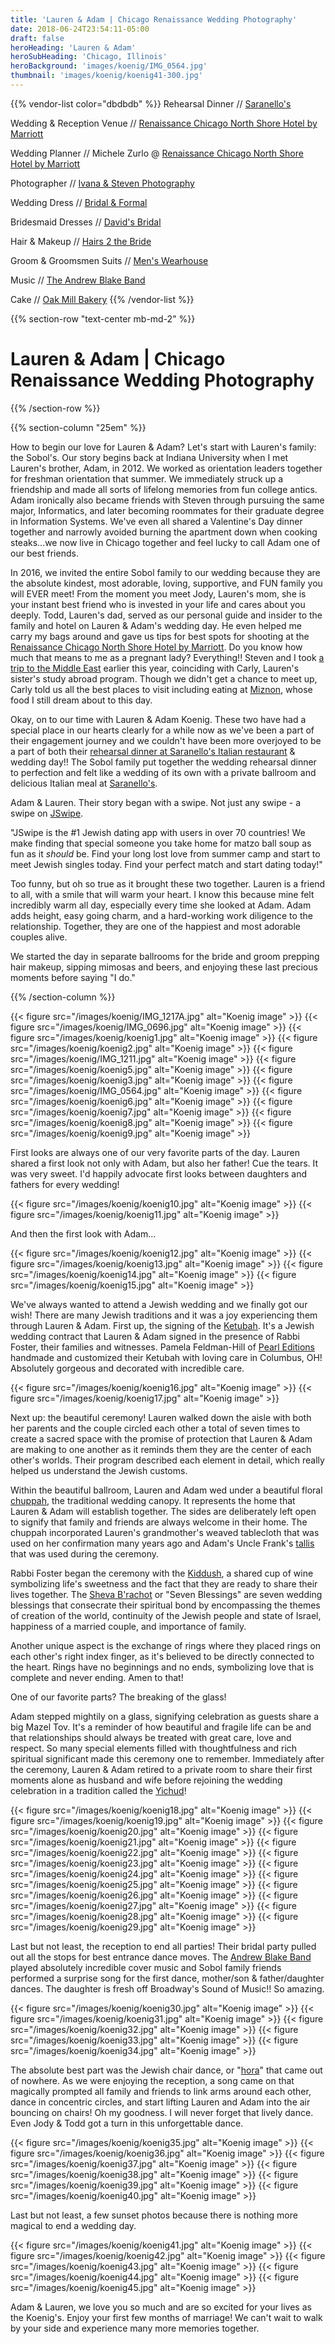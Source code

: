 ```yaml
---
title: 'Lauren & Adam | Chicago Renaissance Wedding Photography'
date: 2018-06-24T23:54:11-05:00
draft: false
heroHeading: 'Lauren & Adam'
heroSubHeading: 'Chicago, Illinois'
heroBackground: 'images/koenig/IMG_0564.jpg'
thumbnail: 'images/koenig/koenig41-300.jpg'
---
```


{{% vendor-list color="dbdbdb" %}}
Rehearsal Dinner // [Saranello's](http://saranellos.com/)

Wedding & Reception Venue // [Renaissance Chicago North Shore Hotel by Marriott](https://www.marriott.com/hotels/travel/chinb-renaissance-chicago-north-shore-hotel/?scid=bb1a189a-fec3-4d19-a255-54ba596febe2)

Wedding Planner // Michele Zurlo @ [Renaissance Chicago North Shore Hotel by Marriott](https://www.marriott.com/hotels/travel/chinb-renaissance-chicago-north-shore-hotel/?scid=bb1a189a-fec3-4d19-a255-54ba596febe2)

Photographer // [Ivana & Steven Photography](https://ivanasteven.com/)

Wedding Dress // [Bridal & Formal](https://bridalandformalinc.com/)

Bridesmaid Dresses // [David's Bridal](https://www.davidsbridal.com/)

Hair & Makeup // [Hairs 2 the Bride](http://www.hairs2thebride.com/)

Groom & Groomsmen Suits // [Men's Wearhouse](https://www.menswearhouse.com/)

Music // [The Andrew Blake Band](https://www.andrewblakeband.com/)

Cake // [Oak Mill Bakery](http://www.oakmillbakery.com/)
{{% /vendor-list %}}

{{% section-row "text-center mb-md-2" %}}

# Lauren & Adam | Chicago Renaissance Wedding Photography

{{% /section-row %}}

{{% section-column "25em" %}}

How to begin our love for Lauren & Adam? Let's start with Lauren's family: the Sobol's. Our story begins back at Indiana University when I met Lauren's brother, Adam, in 2012. We worked as orientation leaders together for freshman orientation that summer. We immediately struck up a friendship and made all sorts of lifelong memories from fun college antics. Adam ironically also became friends with Steven through pursuing the same major, Informatics, and later becoming roommates for their graduate degree in Information Systems. We've even all shared a Valentine's Day dinner together and narrowly avoided burning the apartment down when cooking steaks...we now live in Chicago together and feel lucky to call Adam one of our best friends.

In 2016, we invited the entire Sobol family to our wedding because they are the absolute kindest, most adorable, loving, supportive, and FUN family you will EVER meet! From the moment you meet Jody, Lauren's mom, she is your instant best friend who is invested in your life and cares about you deeply. Todd, Lauren's dad, served as our personal guide and insider to the family and hotel on Lauren & Adam's wedding day. He even helped me carry my bags around and gave us tips for best spots for shooting at the [Renaissance Chicago North Shore Hotel by Marriott](https://www.marriott.com/hotels/travel/chinb-renaissance-chicago-north-shore-hotel/?scid=bb1a189a-fec3-4d19-a255-54ba596febe2). Do you know how much that means to me as a pregnant lady? Everything!! Steven and I took [a trip to the Middle East](https://ivanasteven.com/travel/israel/) earlier this year, coinciding with Carly, Lauren's sister's study abroad program. Though we didn't get a chance to meet up, Carly told us all the best places to visit including eating at [Miznon](https://www.tripadvisor.com/Restaurant_Review-g293984-d2587122-Reviews-Miznon-Tel_Aviv_Tel_Aviv_District.html), whose food I still dream about to this day.

Okay, on to our time with Lauren & Adam Koenig. These two have had a special place in our hearts clearly for a while now as we've been a part of their engagement journey and we couldn't have been more overjoyed to be a part of both their [rehearsal dinner at Saranello's Italian restaurant](https://ivanasteven.com/portfolio/rehearsal/lauren-adams-wedding-rehearsal-saranellos-rustic-italian/) & wedding day!! The Sobol family put together the wedding rehearsal dinner to perfection and felt like a wedding of its own with a private ballroom and delicious Italian meal at [Saranello's](http://saranellos.com/).

Adam & Lauren. Their story began with a swipe. Not just any swipe - a swipe on [JSwipe](https://jswipeapp.com/).

"JSwipe is the #1 Jewish dating app with users in over 70 countries! We make finding that special someone you take home for matzo ball soup as fun as it *should* be. Find your long lost love from summer camp and start to meet Jewish singles today. Find your perfect match and start dating today!"

Too funny, but oh so true as it brought these two together. Lauren is a friend to all, with a smile that will warm your heart. I know this because mine felt incredibly warm all day, especially every time she looked at Adam. Adam adds height, easy going charm, and a hard-working work diligence to the relationship. Together, they are one of the happiest and most adorable couples alive. 

We started the day in separate ballrooms for the bride and groom prepping hair makeup, sipping mimosas and beers, and enjoying these last precious moments before saying "I do."

{{% /section-column %}}

{{< figure src="/images/koenig/IMG_1217A.jpg" alt="Koenig image" >}}
{{< figure src="/images/koenig/IMG_0696.jpg" alt="Koenig image" >}}
{{< figure src="/images/koenig/koenig1.jpg" alt="Koenig image" >}}
{{< figure src="/images/koenig/koenig2.jpg" alt="Koenig image" >}}
{{< figure src="/images/koenig/IMG_1211.jpg" alt="Koenig image" >}}
{{< figure src="/images/koenig/koenig5.jpg" alt="Koenig image" >}}
{{< figure src="/images/koenig/koenig3.jpg" alt="Koenig image" >}}
{{< figure src="/images/koenig/IMG_0564.jpg" alt="Koenig image" >}}
{{< figure src="/images/koenig/koenig6.jpg" alt="Koenig image" >}}
{{< figure src="/images/koenig/koenig7.jpg" alt="Koenig image" >}}
{{< figure src="/images/koenig/koenig8.jpg" alt="Koenig image" >}}
{{< figure src="/images/koenig/koenig9.jpg" alt="Koenig image" >}}

First looks are always one of our very favorite parts of the day. Lauren shared a first look not only with Adam, but also her father! Cue the tears. It was very sweet. I'd happily advocate first looks between daughters and fathers for every wedding!

{{< figure src="/images/koenig/koenig10.jpg" alt="Koenig image" >}}
{{< figure src="/images/koenig/koenig11.jpg" alt="Koenig image" >}}

And then the first look with Adam...

{{< figure src="/images/koenig/koenig12.jpg" alt="Koenig image" >}}
{{< figure src="/images/koenig/koenig13.jpg" alt="Koenig image" >}}
{{< figure src="/images/koenig/koenig14.jpg" alt="Koenig image" >}}
{{< figure src="/images/koenig/koenig15.jpg" alt="Koenig image" >}}

We've always wanted to attend a Jewish wedding and we finally got our wish! There are many Jewish traditions and it was a joy experiencing them through Lauren & Adam. First up, the signing of the [Ketubah](https://en.wikipedia.org/wiki/Ketubah). It's a Jewish wedding contract that Lauren & Adam signed in the presence of Rabbi Foster, their families and witnesses. Pamela Feldman-Hill of [Pearl Editions](https://www.facebook.com/pearleditions/) handmade and customized their Ketubah with loving care in Columbus, OH! Absolutely gorgeous and decorated with incredible care.

{{< figure src="/images/koenig/koenig16.jpg" alt="Koenig image" >}}
{{< figure src="/images/koenig/koenig17.jpg" alt="Koenig image" >}}

Next up: the beautiful ceremony! Lauren walked down the aisle with both her parents and the couple circled each other a total of seven times to create a sacred space with the promise of protection that Lauren & Adam are making to one another as it reminds them they are the center of each other's worlds. Their program described each element in detail, which really helped us understand the Jewish customs.

Within the beautiful ballroom, Lauren and Adam wed under a beautiful floral [chuppah](https://en.wikipedia.org/wiki/Chuppah), the traditional wedding canopy. It represents the home that Lauren & Adam will establish together. The sides are deliberately left open to signify that family and friends are always welcome in their home. The chuppah incorporated Lauren's grandmother's weaved tablecloth that was used on her confirmation many years ago and Adam's Uncle Frank's [tallis](https://en.wikipedia.org/wiki/Tallit) that was used during the ceremony.

Rabbi Foster began the ceremony with the [Kiddush](https://en.wikipedia.org/wiki/Kiddush), a shared cup of wine symbolizing life's sweetness and the fact that they are ready to share their lives together. The [Sheva B'rachot](https://en.wikipedia.org/wiki/Sheva_Brachot) or "Seven Blessings" are seven wedding blessings that consecrate their spiritual bond by encompassing the themes of creation of the world, continuity of the Jewish people and state of Israel, happiness of a married couple, and importance of family. 

Another unique aspect is the exchange of rings where they placed rings on each other's right index finger, as it's believed to be directly connected to the heart. Rings have no beginnings and no ends, symbolizing love that is complete and never ending. Amen to that!

One of our favorite parts? The breaking of the glass!

Adam stepped mightily on a glass, signifying celebration as guests share a big Mazel Tov. It's a reminder of how beautiful and fragile life can be and that relationships should always be treated with great care, love and respect. So many special elements filled with thoughtfulness and rich spiritual significant made this ceremony one to remember. Immediately after the ceremony, Lauren & Adam retired to a private room to share their first moments alone as husband and wife before rejoining the wedding celebration in a tradition called the [Yichud](https://en.wikipedia.org/wiki/Yichud)!

{{< figure src="/images/koenig/koenig18.jpg" alt="Koenig image" >}}
{{< figure src="/images/koenig/koenig19.jpg" alt="Koenig image" >}}
{{< figure src="/images/koenig/koenig20.jpg" alt="Koenig image" >}}
{{< figure src="/images/koenig/koenig21.jpg" alt="Koenig image" >}}
{{< figure src="/images/koenig/koenig22.jpg" alt="Koenig image" >}}
{{< figure src="/images/koenig/koenig23.jpg" alt="Koenig image" >}}
{{< figure src="/images/koenig/koenig24.jpg" alt="Koenig image" >}}
{{< figure src="/images/koenig/koenig25.jpg" alt="Koenig image" >}}
{{< figure src="/images/koenig/koenig26.jpg" alt="Koenig image" >}}
{{< figure src="/images/koenig/koenig27.jpg" alt="Koenig image" >}}
{{< figure src="/images/koenig/koenig28.jpg" alt="Koenig image" >}}
{{< figure src="/images/koenig/koenig29.jpg" alt="Koenig image" >}}

Last but not least, the reception to end all parties! Their bridal party pulled out all the stops for best entrance dance moves. The [Andrew Blake Band](https://www.andrewblakeband.com/) played absolutely incredible cover music and Sobol family friends performed a surprise song for the first dance, mother/son & father/daughter dances. The daughter is fresh off Broadway's Sound of Music!! So amazing. 

{{< figure src="/images/koenig/koenig30.jpg" alt="Koenig image" >}}
{{< figure src="/images/koenig/koenig31.jpg" alt="Koenig image" >}}
{{< figure src="/images/koenig/koenig32.jpg" alt="Koenig image" >}}
{{< figure src="/images/koenig/koenig33.jpg" alt="Koenig image" >}}
{{< figure src="/images/koenig/koenig34.jpg" alt="Koenig image" >}}

The absolute best part was the Jewish chair dance, or "[hora](https://www.theknot.com/content/jewish-wedding-reception-rituals)" that came out of nowhere. As we were enjoying the reception, a song came on that magically prompted all family and friends to link arms around each other, dance in concentric circles, and start lifting Lauren and Adam into the air bouncing on chairs! Oh my goodness. I will never forget that lively dance. Even Jody & Todd got a turn in this unforgettable dance.

{{< figure src="/images/koenig/koenig35.jpg" alt="Koenig image" >}}
{{< figure src="/images/koenig/koenig36.jpg" alt="Koenig image" >}}
{{< figure src="/images/koenig/koenig37.jpg" alt="Koenig image" >}}
{{< figure src="/images/koenig/koenig38.jpg" alt="Koenig image" >}}
{{< figure src="/images/koenig/koenig39.jpg" alt="Koenig image" >}}
{{< figure src="/images/koenig/koenig40.jpg" alt="Koenig image" >}}

Last but not least, a few sunset photos because there is nothing more magical to end a wedding day.

{{< figure src="/images/koenig/koenig41.jpg" alt="Koenig image" >}}
{{< figure src="/images/koenig/koenig42.jpg" alt="Koenig image" >}}
{{< figure src="/images/koenig/koenig43.jpg" alt="Koenig image" >}}
{{< figure src="/images/koenig/koenig44.jpg" alt="Koenig image" >}}
{{< figure src="/images/koenig/koenig45.jpg" alt="Koenig image" >}}

Adam & Lauren, we love you so much and are so excited for your lives as the Koenig's. Enjoy your first few months of marriage! We can't wait to walk by your side and experience many more memories together.